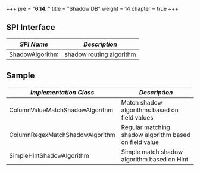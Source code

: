 +++
pre = "<b>6.14. </b>"
title = "Shadow DB"
weight = 14
chapter = true
+++

## SPI Interface

| *SPI Name*       | *Description*   |
|---------------- |------------ |
| ShadowAlgorithm | shadow routing algorithm |

## Sample

| *Implementation Class* | *Description* |
|-------------------------------- |----------------------- |
| ColumnValueMatchShadowAlgorithm | Match shadow algorithms based on field values     |
| ColumnRegexMatchShadowAlgorithm | Regular matching shadow algorithm based on field value  |
| SimpleHintShadowAlgorithm    | Simple match shadow algorithm based on Hint |

